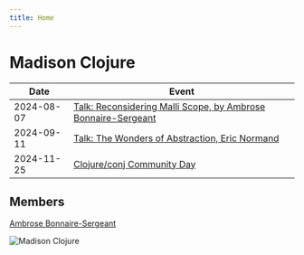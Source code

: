 ```yaml
---
title: Home
---
```


# Madison Clojure

| Date | Event  |
| ------------- | ------------- |
| 2024-08-07 | [Talk: Reconsidering Malli Scope, by Ambrose Bonnaire-Sergeant](https://www.meetup.com/madison-clojure-meetup/events/302380344/) |
| 2024-09-11 | [Talk: The Wonders of Abstraction, Eric Normand](https://www.meetup.com/madison-clojure-meetup/events/301041832/) |
| 2024-11-25 | [Clojure/conj Community Day](https://www.meetup.com/madison-clojure-meetup/events/301052487/) |

<!--
| 2024-10-02 | TBD |
| 2024-11-06 | TBD |
| 2024-12-04 | TBD |
-->

## Members

[Ambrose Bonnaire-Sergeant](https://ambrosebs.com/)

![Madison Clojure](images/madclj-logo.jpg)
